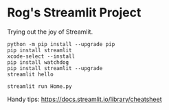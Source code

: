 # Rog's Streamlit Project
Trying out the joy of Streamlit.
```
python -m pip install --upgrade pip
pip install streamlit
xcode-select --install
pip install watchdog
pip install streamlit --upgrade
streamlit hello

streamlit run Home.py
```
Handy tips:
https://docs.streamlit.io/library/cheatsheet



